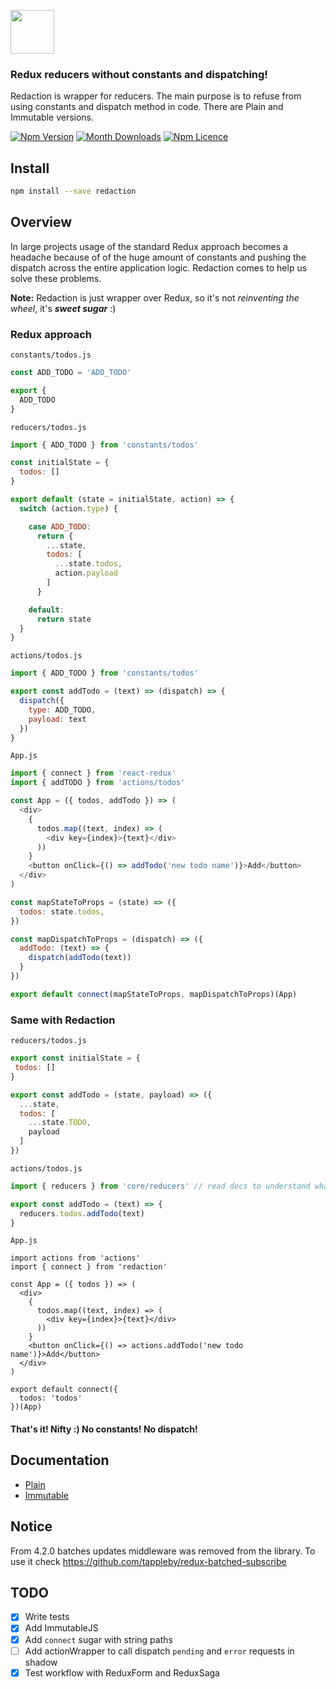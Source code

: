 <p>
  <img src="./images/redaction-logo-big.png" height="70" />
</p>

### Redux reducers without constants and dispatching!

Redaction is wrapper for reducers. The main purpose is to refuse from using constants and dispatch method in code.
There are Plain and Immutable versions.

[![Npm Version](https://badge.fury.io/js/redaction.svg)](https://www.npmjs.com/package/redaction)
[![Month Downloads](https://img.shields.io/npm/dm/redaction.svg)](http://npm-stat.com/charts.html?package=redaction)
[![Npm Licence](https://img.shields.io/npm/l/redaction.svg)](https://www.npmjs.com/package/redaction)


## Install

```bash
npm install --save redaction
```


## Overview

In large projects usage of the standard Redux approach becomes a headache because of of the huge amount of constants and pushing the dispatch across the entire application logic. Redaction comes to help us solve these problems.

**Note:** Redaction is just wrapper over Redux, so it's not *reinventing the wheel*, it's **_sweet sugar_** :)

### Redux approach

`constants/todos.js`
```js
const ADD_TODO = 'ADD_TODO'

export {
  ADD_TODO
}
```

`reducers/todos.js`
```js
import { ADD_TODO } from 'constants/todos'

const initialState = {
  todos: []
}

export default (state = initialState, action) => {
  switch (action.type) {

    case ADD_TODO:
      return {
        ...state,
        todos: [
          ...state.todos,
          action.payload
        ]
      }

    default:
      return state
  }
}
```

`actions/todos.js`
```js
import { ADD_TODO } from 'constants/todos'

export const addTodo = (text) => (dispatch) => {
  dispatch({
    type: ADD_TODO,
    payload: text
  })
}
```

`App.js`
```js
import { connect } from 'react-redux'
import { addTODO } from 'actions/todos' 

const App = ({ todos, addTodo }) => (
  <div>
    {
      todos.map((text, index) => (
        <div key={index}>{text}</div>
      ))
    }
    <button onClick={() => addTodo('new todo name')}>Add</button>
  </div>
)

const mapStateToProps = (state) => ({
  todos: state.todos,
})

const mapDispatchToProps = (dispatch) => ({
  addTodo: (text) => {
    dispatch(addTodo(text))
  }
})

export default connect(mapStateToProps, mapDispatchToProps)(App)
```

### Same with Redaction

`reducers/todos.js`
```js
export const initialState = {
 todos: []
}

export const addTodo = (state, payload) => ({ 
  ...state, 
  todos: [ 
    ...state.TODO, 
    payload 
  ]
})
```

`actions/todos.js`
```js
import { reducers } from 'core/reducers' // read docs to understand what core folder means

export const addTodo = (text) => {
  reducers.todos.addTodo(text)
}
```

`App.js`
```
import actions from 'actions'
import { connect } from 'redaction' 

const App = ({ todos }) => (
  <div>
    {
      todos.map((text, index) => (
        <div key={index}>{text}</div>
      ))
    }
    <button onClick={() => actions.addTodo('new todo name')}>Add</button>
  </div>
)

export default connect({
  todos: 'todos'
})(App)
```

#### That's it! Nifty :) No constants! No dispatch!


## Documentation

- [Plain](https://github.com/pavelivanov/redaction/tree/master/docs/Plain.md)
- [Immutable](https://github.com/pavelivanov/redaction/tree/master/docs/Immutable.md)

## Notice

From 4.2.0 batches updates middleware was removed from the library. To use it check https://github.com/tappleby/redux-batched-subscribe


## TODO

- [x] Write tests
- [x] Add ImmutableJS
- [x] Add `connect` sugar with string paths
- [ ] Add actionWrapper to call dispatch `pending` and `error` requests in shadow
- [x] Test workflow with ReduxForm and ReduxSaga
